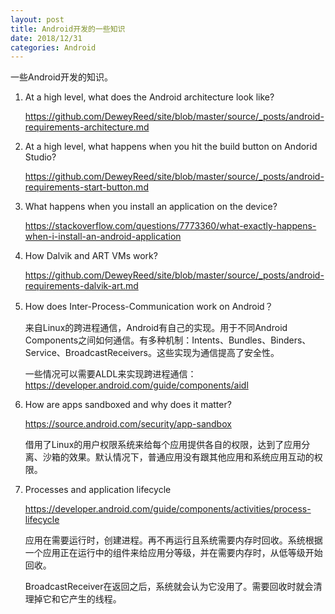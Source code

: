 ```yaml
---
layout: post
title: Android开发的一些知识
date: 2018/12/31
categories: Android
---
```


一些Android开发的知识。

<!--more-->

1. At a high level, what does the Android architecture look like?

    <https://github.com/DeweyReed/site/blob/master/source/_posts/android-requirements-architecture.md>

1. At a high level, what happens when you hit the build button on Andorid Studio?

    <https://github.com/DeweyReed/site/blob/master/source/_posts/android-requirements-start-button.md>

1. What happens when you install an application on the device?

    <https://stackoverflow.com/questions/7773360/what-exactly-happens-when-i-install-an-android-application>

1. How Dalvik and ART VMs work?

    <https://github.com/DeweyReed/site/blob/master/source/_posts/android-requirements-dalvik-art.md>

1. How does Inter-Process-Communication work on Android？

    来自Linux的跨进程通信，Android有自己的实现。用于不同Android Components之间如何通信。有多种机制：Intents、Bundles、Binders、Service、BroadcastReceivers。这些实现为通信提高了安全性。

    一些情况可以需要ALDL来实现跨进程通信：<https://developer.android.com/guide/components/aidl>

1. How are apps sandboxed and why does it matter?

    <https://source.android.com/security/app-sandbox>

    借用了Linux的用户权限系统来给每个应用提供各自的权限，达到了应用分离、沙箱的效果。默认情况下，普通应用没有跟其他应用和系统应用互动的权限。

1. Processes and application lifecycle

    <https://developer.android.com/guide/components/activities/process-lifecycle>

    应用在需要运行时，创建进程。再不再运行且系统需要内存时回收。系统根据一个应用正在运行中的组件来给应用分等级，并在需要内存时，从低等级开始回收。

    BroadcastReceiver在返回之后，系统就会认为它没用了。需要回收时就会清理掉它和它产生的线程。
